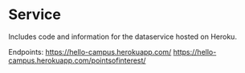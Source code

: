 # Service

Includes code and information for the dataservice hosted on Heroku.

Endpoints:
https://hello-campus.herokuapp.com/
https://hello-campus.herokuapp.com/pointsofinterest/


